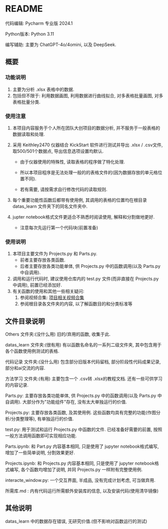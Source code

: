 # README

代码编辑: Pycharm  专业版 2024.1

Python版本: Python 3.11

编写辅助: 主要为 ChatGPT-4o/4omini, 以及 DeepSeek.

## 概要

### 功能说明

1. 主要为分析 .xlsx 表格中的数据.
2. 包括但不限于: 利用数据画图, 利用数据进行曲线拟合, 对多表格批量画图, 对多表格批量分类.

### 使用注意

1. 本项目内容服务于个人所在团队大创项目的数据分析, 并不服务于一般表格的数据读取和处理.

2. 采用 Keithley2470 仪器结合 KickStart 软件进行测试并导出 .xlsx / .csv文件, 取500/501个数据点, 导出信息选项设置均默认. 

   - 由于仪器使用的特殊性, 读取表格的程序做了特化处理. 

   - 所以本项目程序是无法处理一般的的表格文件的(因为数据存放的单元格位置不同). 

   - 若有需要, 请按需求自行修改代码的读取规则.

3. 每个重要功能性函数后都带有使用例, 其调用的表格的位置均在根目录 datas_learn 文件夹下的同名文件夹中.

4. jupter notebook格式文件更适合不熟悉时阅读使用, 解释和分割做地更好.
   - 注意每次先运行第一个代码块(前置准备)


### 使用说明

1. 本项目主要文件为 Projects.py 和 Parts.py.
   - 前者主要存放各类函数.
   - 后者主要存放各类功能单体, 供 Projects.py 中的函数调用(以及 Parts.py 中自调用).
2. 调用和运行代码时, 建议使用仓库内的 test.py 文件(而非直接在 Projects.py 中调用), 前置已经添加好.
3. 有关函数的使用和其他一些相关疑问:
   1. 参阅视频合集: [项目相关视频合集](https://www.bilibili.com/video/BV1bWAKeaEZg)
   2. 参阅根目录各文件夹的内容, 以了解函数目的和分类标准等

## 文件目录说明

Others 文件夹:(没什么用) 旧的/弃用的函数, 收集于此.

datas_learn 文件夹:(很有用) 有以函数名命名的一系列二级文件夹, 其中包含用于各个函数使用例测试的表格.

代码记录 文件夹:(没什么用) 包含部分旧版本代码留档, 部分阶段性代码成果记录, 部分和ai交流的内容.

方法学习 文件夹:(有用) 主要包含一个 .csv转 .xlsx的教程文档. 还有一些可供学习的内容记录.

Parts.py: 主要存放各类功能单体, 供 Projects.py 中的函数调用(以及 Parts.py 中自调用). 大部分作为"功能组件"存在, 没有太大单独运行的价值.

Projects.py: 主要存放各类函数, 及其使用例. 这些函数均具有完整的功能(作图分析/分类整理等), 有单独运行的价值.

test.py: 用于测试和运行 Projects.py 中函数的文件. 已经准备好需要的前置, 按照一般方法调用函数即可实现相应功能.

Parts.ipynb: 和 Part.py 内容基本相同, 只是使用了 jupyter notebook格式编写, 增加了一些简单说明, 分割效果更好.

Projects.ipynb: 和 Projects.py 内容基本相同, 只是使用了 jupyter notebook格式编写, 各个函数均增加了说明, 并同 Projects.py 一样附有完整使用例.

interacte_window.py: 一个交互界面, 半成品, 没有完成计划考虑, 可当做弃用.

所需库.md : 内有代码运行所需额外安装库的信息, 以及安装代码(使用清华镜像)

## 其他说明

datas_learn 中的数据存在错误, 无研究价值.(但不影响对函数运行的测试)